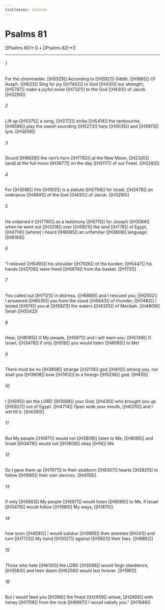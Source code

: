 ```yaml
---
cssClasses: lexicon
---
```


# Psalms 81

[[Psalms 80|←]] • [[Psalms 82|→]]

---

###### 1
For the choirmaster. [[H5329]] According to [[H5921]] Gittith. [[H1665]] Of Asaph. [[H623]] Sing for joy [[H7442]] to God [[H430]] our strength; [[H5797]] make a joyful noise [[H7321]] to the God [[H430]] of Jacob. [[H3290]]

###### 2
Lift up [[H5375]] a song, [[H2172]] strike [[H5414]] the tambourine, [[H8596]] play the sweet-sounding [[H5273]] harp [[H5035]] and [[H5973]] lyre. [[H3658]]

###### 3
Sound [[H8628]] the ram’s horn [[H7782]] at the New Moon, [[H2320]] [and] at the full moon [[H3677]] on the day [[H3117]] of our Feast. [[H2282]]

###### 4
For [[H3588]] this [[H1931]] is a statute [[H2706]] for Israel, [[H3478]] an ordinance [[H4941]] of the God [[H430]] of Jacob. [[H3290]]

###### 5
He ordained it [[H7760]] as a testimony [[H5715]] for Joseph [[H3084]] when he went out [[H3318]] over [[H5921]] the land [[H776]] of Egypt, [[H4714]] [where] I heard [[H8085]] an unfamiliar [[H3808]] language: [[H8193]]

###### 6
“I relieved [[H5493]] his shoulder [[H7926]] of the burden; [[H5447]] his hands [[H3709]] were freed [[H5674]] from the basket. [[H1731]]

###### 7
You called out [[H7121]] in distress, [[H6869]] and I rescued you; [[H2502]] I answered [[H6030]] you from the cloud [[H5643]] of thunder; [[H7482]] I tested [[H974]] you at [[H5921]] the waters [[H4325]] of Meribah. [[H4809]] Selah [[H5542]]

###### 8
Hear, [[H8085]] O My people, [[H5971]] and I will warn you: [[H5749]] O Israel, [[H3478]] if only [[H518]] you would listen [[H8085]] to Me! 

###### 9
There must be no [[H3808]] strange [[H2114]] god [[H410]] among you,  nor shall you [[H3808]] bow [[H7812]] to a foreign [[H5236]] god. [[H410]]

###### 10
I [[H595]] am the LORD [[H3068]] your God, [[H430]] who brought you up [[H5927]] out of Egypt. [[H4714]] Open wide your mouth, [[H6310]] and I will fill it. [[H4390]]

###### 11
But My people [[H5971]] would not [[H3808]] listen to Me, [[H8085]] and Israel [[H3478]] would not [[H3808]] obey [[H14]] Me. 

###### 12
So I gave them up [[H7971]] to their stubborn [[H8307]] hearts [[H3820]] to follow [[H1980]] their own devices. [[H4156]]

###### 13
If only [[H3863]] My people [[H5971]] would listen [[H8085]] to Me,  if Israel [[H3478]] would follow [[H1980]] My ways, [[H1870]]

###### 14
how soon [[H4592]] I would subdue [[H3665]] their enemies [[H341]] and turn [[H7725]] My hand [[H3027]] against [[H5921]] their foes. [[H6862]]

###### 15
Those who hate [[H8130]] the LORD [[H3068]] would feign obedience, [[H3584]] and their doom [[H6256]] would last forever. [[H1961]]

###### 16
But I would feed you [[H398]] the finest [[H2459]] wheat; [[H2406]] with honey [[H1706]] from the rock [[H6697]] I would satisfy you.” [[H7646]]

